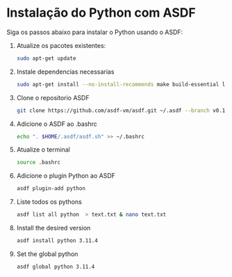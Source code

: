 # Instalação do Python com ASDF

Siga os passos abaixo para instalar o Python usando o ASDF:

1. Atualize os pacotes existentes:

   ```bash
   sudo apt-get update
   ```

2. Instale dependencias necessarias

   ```bash
   sudo apt-get install --no-install-recommends make build-essential libssl-dev zlib1g-dev libbz2-dev libreadline-dev libsqlite3-dev wget curl llvm libncurses5-dev xz-utils tk-dev libxml2-dev libxmlsec1-dev libffi-dev liblzma-dev
   ```

3. Clone o repositorio ASDF

   ```bash
   git clone https://github.com/asdf-vm/asdf.git ~/.asdf --branch v0.10.2
   ```

4. Adicione o ASDF ao .bashrc

   ```bash
   echo ". $HOME/.asdf/asdf.sh" >> ~/.bashrc
   ```

5. Atualize o terminal

   ```bash
   source .bashrc
   ```

6. Adicione o plugin Python ao ASDF

   ```bash
   asdf plugin-add python
   ```

7. Liste todos os pythons

   ```bash
   asdf list all python  > text.txt & nano text.txt
   ```

8. Install the desired version

   ```bash
   asdf install python 3.11.4
   ```

9. Set the global python
   ```bash
   asdf global python 3.11.4
   ```
